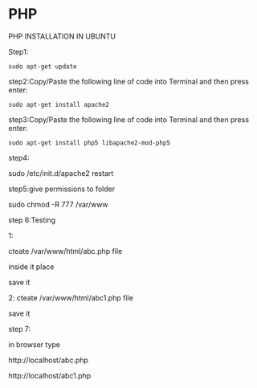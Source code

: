# PHP
PHP INSTALLATION IN UBUNTU


 Step1:

	sudo apt-get update

  step2:Copy/Paste the following line of code into Terminal and then press enter:

	sudo apt-get install apache2


  step3:Copy/Paste the following line of code into Terminal and then press enter:

	sudo apt-get install php5 libapache2-mod-php5


  step4:
  
  sudo /etc/init.d/apache2 restart

  step5:give permissions to folder

  sudo chmod -R 777 /var/www

  step 6:Testing


1:

cteate /var/www/html/abc.php  file

inside it place

<?php phpinfo(); ?>

save it

2:
cteate /var/www/html/abc1.php  file



<?php 

$a=10;
$b=25;
$c=$a+$b;
echo "welcome to php".$c;
 ?>

 save it




  step 7:


  in browser type

  http://localhost/abc.php

  http://localhost/abc1.php
